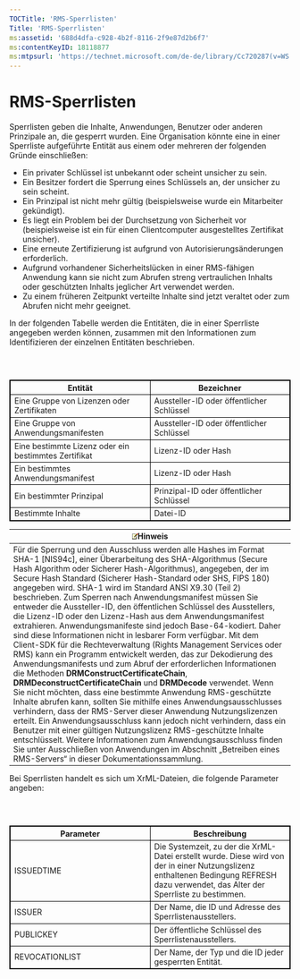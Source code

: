 ```yaml
---
TOCTitle: 'RMS-Sperrlisten'
Title: 'RMS-Sperrlisten'
ms:assetid: '688d4dfa-c928-4b2f-8116-2f9e87d2b6f7'
ms:contentKeyID: 18118877
ms:mtpsurl: 'https://technet.microsoft.com/de-de/library/Cc720287(v=WS.10)'
---
```


RMS-Sperrlisten
===============

Sperrlisten geben die Inhalte, Anwendungen, Benutzer oder anderen Prinzipale an, die gesperrt wurden. Eine Organisation könnte eine in einer Sperrliste aufgeführte Entität aus einem oder mehreren der folgenden Gründe einschließen:

-   Ein privater Schlüssel ist unbekannt oder scheint unsicher zu sein.
-   Ein Besitzer fordert die Sperrung eines Schlüssels an, der unsicher zu sein scheint.
-   Ein Prinzipal ist nicht mehr gültig (beispielsweise wurde ein Mitarbeiter gekündigt).
-   Es liegt ein Problem bei der Durchsetzung von Sicherheit vor (beispielsweise ist ein für einen Clientcomputer ausgestelltes Zertifikat unsicher).
-   Eine erneute Zertifizierung ist aufgrund von Autorisierungsänderungen erforderlich.
-   Aufgrund vorhandener Sicherheitslücken in einer RMS-fähigen Anwendung kann sie nicht zum Abrufen streng vertraulichen Inhalts oder geschützten Inhalts jeglicher Art verwendet werden.
-   Zu einem früheren Zeitpunkt verteilte Inhalte sind jetzt veraltet oder zum Abrufen nicht mehr geeignet.

In der folgenden Tabelle werden die Entitäten, die in einer Sperrliste angegeben werden können, zusammen mit den Informationen zum Identifizieren der einzelnen Entitäten beschrieben.

###  

 
<table style="border:1px solid black;">
<colgroup>
<col width="50%" />
<col width="50%" />
</colgroup>
<thead>
<tr class="header">
<th style="border:1px solid black;" >Entität</th>
<th style="border:1px solid black;" >Bezeichner</th>
</tr>
</thead>
<tbody>
<tr class="odd">
<td style="border:1px solid black;">Eine Gruppe von Lizenzen oder Zertifikaten</td>
<td style="border:1px solid black;">Aussteller-ID oder öffentlicher Schlüssel</td>
</tr>
<tr class="even">
<td style="border:1px solid black;">Eine Gruppe von Anwendungsmanifesten</td>
<td style="border:1px solid black;">Aussteller-ID oder öffentlicher Schlüssel</td>
</tr>
<tr class="odd">
<td style="border:1px solid black;">Eine bestimmte Lizenz oder ein bestimmtes Zertifikat</td>
<td style="border:1px solid black;">Lizenz-ID oder Hash</td>
</tr>
<tr class="even">
<td style="border:1px solid black;">Ein bestimmtes Anwendungsmanifest</td>
<td style="border:1px solid black;">Lizenz-ID oder Hash</td>
</tr>
<tr class="odd">
<td style="border:1px solid black;">Ein bestimmter Prinzipal</td>
<td style="border:1px solid black;">Prinzipal-ID oder öffentlicher Schlüssel</td>
</tr>
<tr class="even">
<td style="border:1px solid black;">Bestimmte Inhalte</td>
<td style="border:1px solid black;">Datei-ID</td>
</tr>
</tbody>
</table>
  
| ![](images/Cc720287.note(WS.10).gif)Hinweis                                                                                                                                                                                                                                                                                                                                                                                                                                                                                                                                                                                                                                                                                                                                                                                                                                                                                                                                                                                                                                                                                                                                                                                                                                                                                                                                                                                                                                                                              |  
|-------------------------------------------------------------------------------------------------------------------------------------------------------------------------------------------------------------------------------------------------------------------------------------------------------------------------------------------------------------------------------------------------------------------------------------------------------------------------------------------------------------------------------------------------------------------------------------------------------------------------------------------------------------------------------------------------------------------------------------------------------------------------------------------------------------------------------------------------------------------------------------------------------------------------------------------------------------------------------------------------------------------------------------------------------------------------------------------------------------------------------------------------------------------------------------------------------------------------------------------------------------------------------------------------------------------------------------------------------------------------------------------------------------------------------------------------------------------------------------------------------------------------------------------------------|  
| Für die Sperrung und den Ausschluss werden alle Hashes im Format SHA-1 \[NIS94c\], einer Überarbeitung des SHA-Algorithmus (Secure Hash Algorithm oder Sicherer Hash-Algorithmus), angegeben, der im Secure Hash Standard (Sicherer Hash-Standard oder SHS, FIPS 180) angegeben wird. SHA-1 wird im Standard ANSI X9.30 (Teil 2) beschrieben. Zum Sperren nach Anwendungsmanifest müssen Sie entweder die Aussteller-ID, den öffentlichen Schlüssel des Ausstellers, die Lizenz-ID oder den Lizenz-Hash aus dem Anwendungsmanifest extrahieren. Anwendungsmanifeste sind jedoch Base-64-kodiert. Daher sind diese Informationen nicht in lesbarer Form verfügbar. Mit dem Client-SDK für die Rechteverwaltung (Rights Management Services oder RMS) kann ein Programm entwickelt werden, das zur Dekodierung des Anwendungsmanifests und zum Abruf der erforderlichen Informationen die Methoden **DRMConstructCertificateChain**, **DRMDeconstructCertificateChain** und **DRMDecode** verwendet. Wenn Sie nicht möchten, dass eine bestimmte Anwendung RMS-geschützte Inhalte abrufen kann, sollten Sie mithilfe eines Anwendungsausschlusses verhindern, dass der RMS-Server dieser Anwendung Nutzungslizenzen erteilt. Ein Anwendungsausschluss kann jedoch nicht verhindern, dass ein Benutzer mit einer gültigen Nutzungslizenz RMS-geschützte Inhalte entschlüsselt. Weitere Informationen zum Anwendungsausschluss finden Sie unter Ausschließen von Anwendungen im Abschnitt „Betreiben eines RMS-Servers“ in dieser Dokumentationssammlung. |
  
Bei Sperrlisten handelt es sich um XrML-Dateien, die folgende Parameter angeben:
  
###  

 
<table style="border:1px solid black;">
<colgroup>
<col width="50%" />
<col width="50%" />
</colgroup>
<thead>
<tr class="header">
<th style="border:1px solid black;" >Parameter</th>
<th style="border:1px solid black;" >Beschreibung</th>
</tr>
</thead>
<tbody>
<tr class="odd">
<td style="border:1px solid black;">ISSUEDTIME</td>
<td style="border:1px solid black;">Die Systemzeit, zu der die XrML-Datei erstellt wurde. Diese wird von der in einer Nutzungslizenz enthaltenen Bedingung REFRESH dazu verwendet, das Alter der Sperrliste zu bestimmen.</td>
</tr>
<tr class="even">
<td style="border:1px solid black;">ISSUER</td>
<td style="border:1px solid black;">Der Name, die ID und Adresse des Sperrlistenausstellers.</td>
</tr>
<tr class="odd">
<td style="border:1px solid black;">PUBLICKEY</td>
<td style="border:1px solid black;">Der öffentliche Schlüssel des Sperrlistenausstellers.</td>
</tr>
<tr class="even">
<td style="border:1px solid black;">REVOCATIONLIST</td>
<td style="border:1px solid black;">Der Name, der Typ und die ID jeder gesperrten Entität.</td>
</tr>
</tbody>
</table>
